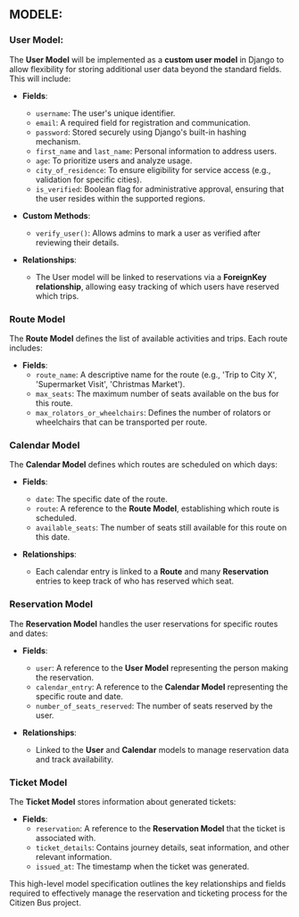
 

## MODELE:


### User Model:
 

The **User Model** will be implemented as a **custom user model** in Django to allow flexibility for storing additional user data beyond the standard fields. This will include:

- **Fields**:

  - `username`: The user's unique identifier.
  - `email`: A required field for registration and communication.
  - `password`: Stored securely using Django's built-in hashing mechanism.
  - `first_name` and `last_name`: Personal information to address users.
  - `age`: To prioritize users and analyze usage.
  - `city_of_residence`: To ensure eligibility for service access (e.g., validation for specific cities).
  - `is_verified`: Boolean flag for administrative approval, ensuring that the user resides within the supported regions.

- **Custom Methods**:

  - `verify_user()`: Allows admins to mark a user as verified after reviewing their details.

- **Relationships**:

  - The User model will be linked to reservations via a **ForeignKey relationship**, allowing easy tracking of which users have reserved which trips.

### Route Model

The **Route Model** defines the list of available activities and trips. Each route includes:

- **Fields**:
  - `route_name`: A descriptive name for the route (e.g., 'Trip to City X', 'Supermarket Visit', 'Christmas Market').
  - `max_seats`: The maximum number of seats available on the bus for this route.
  - `max_rolators_or_wheelchairs`: Defines the number of rolators or wheelchairs that can be transported per route.

### Calendar Model

The **Calendar Model** defines which routes are scheduled on which days:

- **Fields**:

  - `date`: The specific date of the route.
  - `route`: A reference to the **Route Model**, establishing which route is scheduled.
  - `available_seats`: The number of seats still available for this route on this date.

- **Relationships**:

  - Each calendar entry is linked to a **Route** and many **Reservation** entries to keep track of who has reserved which seat.

### Reservation Model

The **Reservation Model** handles the user reservations for specific routes and dates:

- **Fields**:

  - `user`: A reference to the **User Model** representing the person making the reservation.
  - `calendar_entry`: A reference to the **Calendar Model** representing the specific route and date.
  - `number_of_seats_reserved`: The number of seats reserved by the user.

- **Relationships**:

  - Linked to the **User** and **Calendar** models to manage reservation data and track availability.

### Ticket Model

The **Ticket Model** stores information about generated tickets:

- **Fields**:
  - `reservation`: A reference to the **Reservation Model** that the ticket is associated with.
  - `ticket_details`: Contains journey details, seat information, and other relevant information.
  - `issued_at`: The timestamp when the ticket was generated.

This high-level model specification outlines the key relationships and fields required to effectively manage the reservation and ticketing process for the Citizen Bus project.


